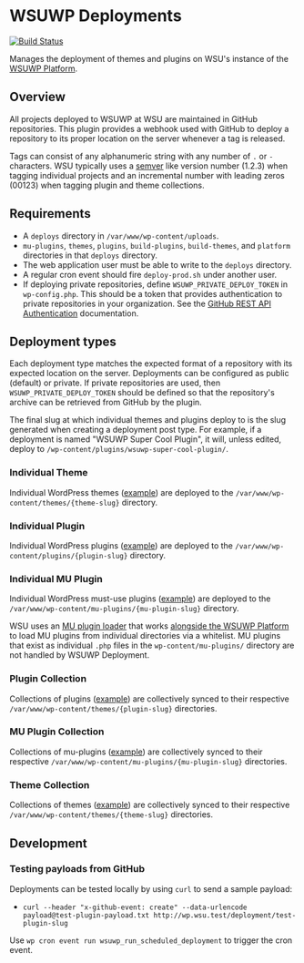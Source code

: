 # WSUWP Deployments

[![Build Status](https://travis-ci.org/washingtonstateuniversity/WSUWP-Deployment.svg?branch=master)](https://travis-ci.org/washingtonstateuniversity/WSUWP-Deployment)

Manages the deployment of themes and plugins on WSU's instance of the [WSUWP Platform](https://github.com/washingtonstateuniversity/WSUWP-Platform).

## Overview

All projects deployed to WSUWP at WSU are maintained in GitHub repositories. This plugin provides a webhook used with GitHub to deploy a repository to its proper location on the server whenever a tag is released.

Tags can consist of any alphanumeric string with any number of `.` or `-` characters. WSU typically uses a [semver](https://semver.org/) like version number (1.2.3) when tagging individual projects and an incremental number with leading zeros (00123) when tagging plugin and theme collections.

## Requirements

* A `deploys` directory in `/var/www/wp-content/uploads`.
* `mu-plugins`, `themes`, `plugins`, `build-plugins`, `build-themes`, and `platform` directories in that `deploys` directory.
* The web application user must be able to write to the `deploys` directory.
* A regular cron event should fire `deploy-prod.sh` under another user.
* If deploying private repositories, define `WSUWP_PRIVATE_DEPLOY_TOKEN` in `wp-config.php`. This should be a token that provides authentication to private repositories in your organization. See the [GitHub REST API Authentication](https://developer.github.com/v3/#authentication) documentation.

## Deployment types

Each deployment type matches the expected format of a repository with its expected location on the server. Deployments can be configured as public (default) or private. If private repositories are used, then `WSUWP_PRIVATE_DEPLOY_TOKEN` should be defined so that the repository's archive can be retrieved from GitHub by the plugin.

The final slug at which individual themes and plugins deploy to is the slug generated when creating a deployment post type. For example, if a deployment is named "WSUWP Super Cool Plugin", it will, unless edited, deploy to `/wp-content/plugins/wsuwp-super-cool-plugin/`.

### Individual Theme

Individual WordPress themes ([example](https://github.com/washingtonstateuniversity/WSUWP-spine-parent-theme)) are deployed to the `/var/www/wp-content/themes/{theme-slug}` directory.

### Individual Plugin

Individual WordPress plugins ([example](https://github.com/washingtonstateuniversity/WSUWP-Content-Syndicate)) are deployed to the `/var/www/wp-content/plugins/{plugin-slug}` directory.

### Individual MU Plugin

Individual WordPress must-use plugins ([example](https://github.com/washingtonstateuniversity/WSUWP-Plugin-MU-Simple-Filters)) are deployed to the `/var/www/wp-content/mu-plugins/{mu-plugin-slug}` directory.

WSU uses an [MU plugin loader](https://github.com/washingtonstateuniversity/WSUWP-Plugin-Load-MU-Plugins) that works [alongside the WSUWP Platform](https://github.com/washingtonstateuniversity/WSUWP-Platform/blob/master/www/wp-content/mu-plugins/index.php#L25-L41) to load MU plugins from individual directories via a whitelist. MU plugins that exist as individual `.php` files in the `wp-content/mu-plugins/` directory are not handled by WSUWP Deployment.

### Plugin Collection

Collections of plugins ([example](https://github.com/washingtonstateuniversity/WSUWP-Build-Plugins-Public)) are collectively synced to their respective `/var/www/wp-content/themes/{plugin-slug}` directories.

### MU Plugin Collection

Collections of mu-plugins ([example](https://github.com/washingtonstateuniversity/WSUWP-MU-Plugin-Collection)) are collectively synced to their respective `/var/www/wp-content/mu-plugins/{mu-plugin-slug}` directories.

### Theme Collection

Collections of themes ([example](https://github.com/washingtonstateuniversity/WSUWP-Build-Themes-Public)) are collectively synced to their respective `/var/www/wp-content/themes/{theme-slug}` directories.

## Development

### Testing payloads from GitHub

Deployments can be tested locally by using `curl` to send a sample payload:

* `curl --header "x-github-event: create" --data-urlencode payload@test-plugin-payload.txt http://wp.wsu.test/deployment/test-plugin-slug`

Use `wp cron event run wsuwp_run_scheduled_deployment` to trigger the cron event.
